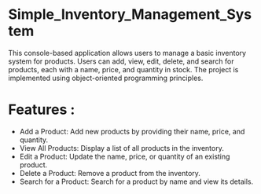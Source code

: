 # Simple_Inventory_Management_System
This console-based application allows users to manage a basic inventory system for products. Users can add, view, edit, delete, and search for products, each with a name, price, and quantity in stock. The project is implemented using object-oriented programming principles.

# Features :

- Add a Product: Add new products by providing their name, price, and quantity.
- View All Products: Display a list of all products in the inventory.
- Edit a Product: Update the name, price, or quantity of an existing product.
- Delete a Product: Remove a product from the inventory.
- Search for a Product: Search for a product by name and view its details.

